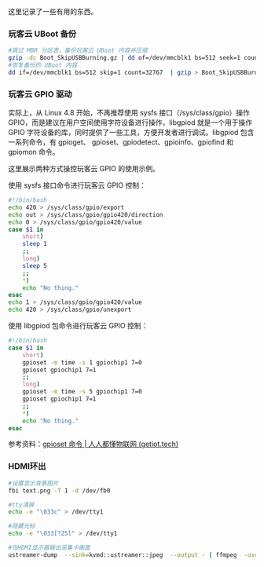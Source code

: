 这里记录了一些有用的东西。

### 玩客云 UBoot 备份

```bash
#跳过 MBR 分区表，备份玩客云 UBoot 内容并压缩
gzip -dc Boot_SkipUSBBurning.gz | dd of=/dev/mmcblk1 bs=512 seek=1 count=32767
#恢复备份的 UBoot 内容
dd if=/dev/mmcblk1 bs=512 skip=1 count=32767  | gzip > Boot_SkipUSBBurning.gz
```

### 玩客云 GPIO 驱动

实际上，从 Linux 4.8 开始，不再推荐使用 sysfs 接口（/sys/class/gpio）操作 GPIO，而是建议在用户空间使用字符设备进行操作，libgpiod 就是一个用于操作 GPIO 字符设备的库，同时提供了一些工具，方便开发者进行调试。libgpiod 包含一系列命令，有 gpioget、 gpioset、gpiodetect、gpioinfo、gpiofind 和 gpiomon 命令。

这里展示两种方式操控玩客云 GPIO 的使用示例。

使用 sysfs 接口命令进行玩客云 GPIO 控制：

```bash
#!/bin/bash
echo 420 > /sys/class/gpio/export
echo out > /sys/class/gpio/gpio420/direction
echo 0 > /sys/class/gpio/gpio420/value
case $1 in
    short)
	sleep 1
    ;;
    long)
    sleep 5
    ;;
    *)
    echo "No thing."
esac
echo 1 > /sys/class/gpio/gpio420/value
echo 420 > /sys/class/gpio/unexport
```

使用 libgpiod 包命令进行玩客云 GPIO 控制：

```bash
#!/bin/bash
case $1 in
    short)
    gpioset -m time -s 1 gpiochip1 7=0
    gpioset gpiochip1 7=1
    ;;
    long)
    gpioset -m time -s 5 gpiochip1 7=0
    gpioset gpiochip1 7=1
    ;;
    *)
    echo "No thing."
esac
```

参考资料：[gpioset 命令 | 人人都懂物联网 (getiot.tech)](https://getiot.tech/zh/linux-command/gpioset)

### HDMI环出

```bash
#设置显示背景图片
fbi text.png -T 1 -d /dev/fb0

#tty清屏
echo -e "\033c" > /dev/tty1

#隐藏光标
echo -e "\033[?25l" > /dev/tty1

#在HDMI显示器输出采集卡画面
ustreamer-dump  --sink=kvmd::ustreamer::jpeg  --output - | ffmpeg  -use_wallclock_as_timestamps 1 -i pipe:c:v -an -pix_fmt bgr24 -f fbdev /dev/fb0
```

